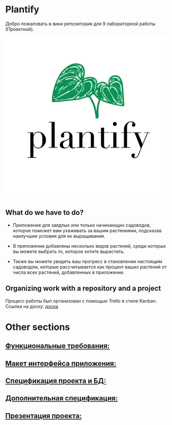 # Plantify

Добро пожаловать в вики репозитория для 9 лабораторной работы (Проектной). 

![лого](https://github.com/fpmi-tp2025/tpmp-gr9a-lab9-dead_end/blob/application_layout/logo.JPG)

## What do we have to do?

* Приложение для заядлых или только начинающих садоводов, которое поможет вам ухаживать за вашим растениями, подсказав наилучшие условия для их выращивания.

* В приложении добавлены несколько видов растений, среди которых вы можете выбрать то, которое хотите вырастить.

* Также вы можете увидеть ваш прогресс в становлении настоящим садоводом, которые рассчитывается как процент ваших растений от числа всех растений, добавленных в приложение.

## Organizing work with a repository and a project
Процесс работы был организован с помощью Trello в стиле Kanban. Ссылка на доску: [доска](https://trello.com/b/Ga0TwNHJ/kanban-plantify)

# Other sections

## [Функциональные требования:](Functional_requirements)

## [Макет интерфейса приложения:](Application_interface_layout)

## [Спецификация проекта и БД:](Project_specification_Database)

## [Дополнительная спецификация:](Additional_specification)

## [Презентация проекта:](Presentation)




